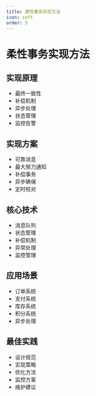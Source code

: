 ```yaml
---
title: 柔性事务实现方法
icon: soft
order: 5
---
```


# 柔性事务实现方法

## 实现原理
- 最终一致性
- 补偿机制
- 异步处理
- 状态管理
- 监控告警

## 实现方案
- 可靠消息
- 最大努力通知
- 补偿事务
- 异步确保
- 定时校对

## 核心技术
- 消息队列
- 状态管理
- 补偿机制
- 异常处理
- 监控管理

## 应用场景
- 订单系统
- 支付系统
- 库存系统
- 积分系统
- 异步处理

## 最佳实践
- 设计规范
- 实现策略
- 优化方法
- 监控方案
- 维护建议

